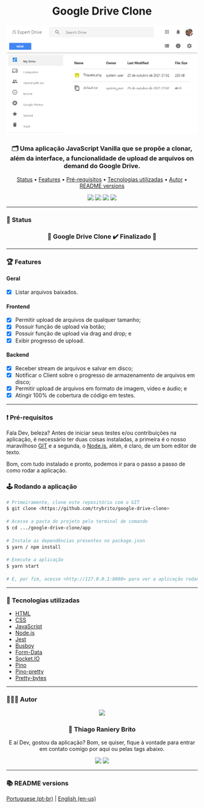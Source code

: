 <div align="center">
  <div>
    <h1>Google Drive Clone</h1>
    <img src="./.github/google-drive-clone.png" />
    <h3>
      🗂️ Uma aplicação JavaScript Vanilla que se propõe a clonar, além da interface, a funcionalidade de upload de arquivos on demand do Google Drive.
    </h3>
  </div>

  <p>
    <a href="#-status">Status</a> •
    <a href="#-features">Features</a> •
    <a href="#%EF%B8%8F-pré-requisitos">Pré-requisitos</a> •
    <a href="#-tecnologias-utilizadas">Tecnologias utilizadas</a> •
    <a href="#-autor">Autor</a> •
    <a href="#-readme-versions">README versions</a>
  </p>

  <div>
    <img src="https://img.shields.io/github/license/trybrito/Podcastr?color=4285f4&style=for-the-badge" />
    <img src="https://img.shields.io/static/v1?label=version&message=1.0.0&color=4285f4&style=for-the-badge" />
    <img src="https://img.shields.io/static/v1?label=yarn&message=v1.22.5&color=4285f4&style=for-the-badge" />
    <img src="https://img.shields.io/static/v1?label=tests&message=passing&color=4285f4&style=for-the-badge"/>
  </div>
</div>

<hr>

### 🏁 Status

<h3 align="center">
  🎉 Google Drive Clone ✔️ Finalizado 🎉
</h3>

<hr>

### 🏆 Features

#### Geral

- [x] Listar arquivos baixados.

#### Frontend

- [x] Permitir upload de arquivos de qualquer tamanho;
- [x] Possuir função de upload via botão;
- [x] Possuir função de upload via drag and drop; e
- [x] Exibir progresso de upload.

#### Backend

- [x] Receber stream de arquivos e salvar em disco;
- [x] Notificar o Client sobre o progresso de armazenamento de arquivos em disco;
- [x] Permitir upload de arquivos em formato de imagem, vídeo e áudio; e
- [x] Atingir 100% de cobertura de código em testes.

<hr>

### ❗️ Pré-requisitos

Fala Dev, beleza? Antes de iniciar seus testes e/ou contribuições na aplicação, é necessário ter duas coisas instaladas, a primeira é o nosso maravilhoso [GIT](https://git-scm.com) e a segunda, o [Node.js](https://nodejs.org/en/), além, é claro, de um bom editor de texto.

Bom, com tudo instalado e pronto, podemos ir para o passo a passo de como rodar a aplicação.

### 🕹️ Rodando a aplicação

```bash
# Primeiramente, clone este repositório com o GIT
$ git clone <https://github.com/trybrito/google-drive-clone>

# Acesse a pasta do projeto pelo terminal de comando
$ cd .../google-drive-clone/app

# Instale as dependências presentes no package.json
$ yarn / npm install

# Execute a aplicação
$ yarn start

# E, por fim, acesse <http://127.0.0.1:8080> para ver a aplicação rodando no servidor local.
```

<hr>

### 🔮 Tecnologias utilizadas

- [HTML](https://devdocs.io/html/)
- [CSS](https://devdocs.io/css/)
- [JavaScript](https://devdocs.io/javaScript/)
- [Node.js](https://nodejs.org/en/)
- [Jest](https://jestjs.io/pt-BR/)
- [Busboy](https://www.npmjs.com/package/busboy)
- [Form-Data](https://www.npmjs.com/package/form-data)
- [Socket.IO](https://socket.io/)
- [Pino](https://www.npmjs.com/package/pino)
- [Pino-pretty](https://www.npmjs.com/package/pino-pretty)
- [Pretty-bytes](https://www.npmjs.com/package/pretty-bytes)

<hr>

### 👨🏽‍🎓 Autor

<div align="center">
  <img src="https://github.com/trybrito.png" width="250px" />

  <br />

  <div>
    <h3>
      🤝 Thiago Raniery Brito
    </h3>
    <p>
      E aí Dev, gostou da aplicação? Bom, se quiser, fique à vontade para entrar em contato comigo por aqui ou pelas tags abaixo.
    </p>
  </div>
  
  <div>
    <a href="https://www.linkedin.com/in/thiagoranierybrito/">
      <img src="https://img.shields.io/badge/-LinkedIn-blue?style=for-the-badge&logo=Linkedin&logoColor=white&link=https://www.linkedin.com/in/thiagoranierybrito/" /></a>
    <a href="mailto:thiagobritotrs@gmail.com">
      <img src="https://img.shields.io/badge/-Gmail-c14438?style=for-the-badge&logo=Gmail&logoColor=white&link=mailto:thiagobritotrs@gmail.com" /></a>
  </div>
</div>

<hr>

### 📚 README versions

<div>
  <a href="https://github.com/trybrito/google-drive-clone/blob/main/README.md">Portuguese (pt-br)</a>
  |
  <a href="https://github.com/trybrito/google-drive-clone/blob/main/README-en.md">English (en-us)</a>
</div>
